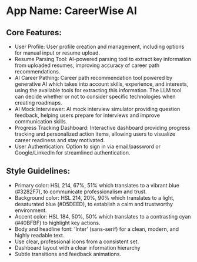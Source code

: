 # **App Name**: CareerWise AI

## Core Features:

- User Profile: User profile creation and management, including options for manual input or resume upload.
- Resume Parsing Tool: AI-powered parsing tool to extract key information from uploaded resumes, improving accuracy of career path recommendations.
- AI Career Pathing: Career path recommendation tool powered by generative AI which takes into account skills, experience, and interests, using the available tools for extracting this information. The LLM tool can decide whether or not to consider specific technologies when creating roadmaps.
- AI Mock Interviewer: AI mock interview simulator providing question feedback, helping users prepare for interviews and improve communication skills.
- Progress Tracking Dashboard: Interactive dashboard providing progress tracking and personalized action items, allowing users to visualize career readiness and stay motivated.
- User Authentication: Option to sign in via email/password or Google/LinkedIn for streamlined authentication.

## Style Guidelines:

- Primary color: HSL 214, 67%, 51% which translates to a vibrant blue (#3282F7), to communicate professionalism and trust.
- Background color: HSL 214, 20%, 90% which translates to a light, desaturated blue (#D5DEED), to establish a calm and trustworthy environment.
- Accent color: HSL 184, 50%, 50% which translates to a contrasting cyan (#40BFBF) to highlight key actions.
- Body and headline font: 'Inter' (sans-serif) for a clean, modern, and highly readable text.
- Use clear, professional icons from a consistent set.
- Dashboard layout with a clear information hierarchy
- Subtle transitions and feedback animations.